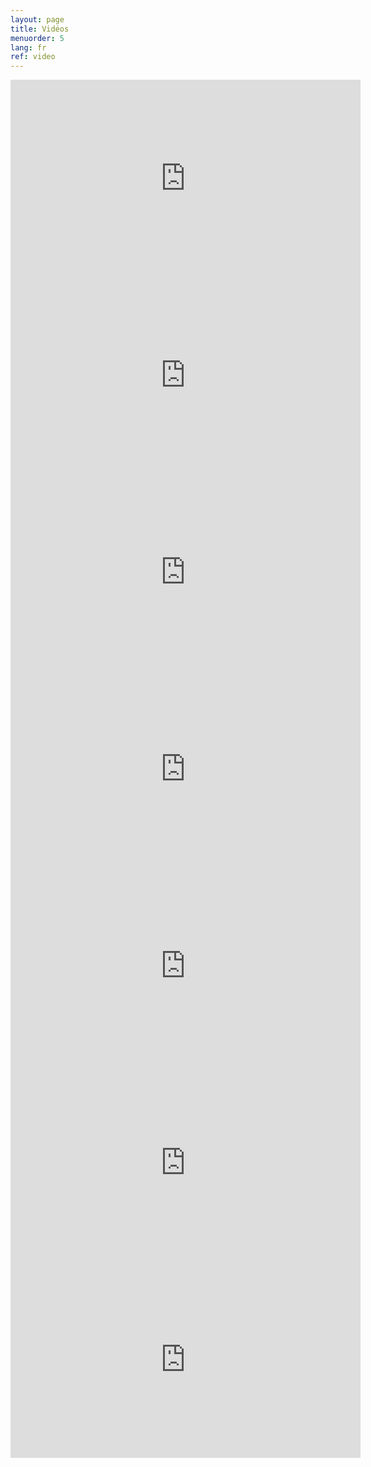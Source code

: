 ```yaml
---
layout: page
title: Vidéos
menuorder: 5
lang: fr
ref: video
---
```

<iframe width="560" height="315" src="https://www.youtube.com/embed/ryRgDhy5AQs?rel=0" frameborder="0" allowfullscreen></iframe>

<iframe width="560" height="315" src="https://www.youtube.com/embed/ULprt7oMBbY?rel=0" frameborder="0" allowfullscreen></iframe>

<iframe width="560" height="315" src="https://www.youtube.com/embed/lihMd8nDGks?rel=0" frameborder="0" allowfullscreen></iframe>

<iframe width="560" height="315" src="https://www.youtube.com/embed/x1VlnHLCs_I?rel=0" frameborder="0" allowfullscreen></iframe>

<iframe width="560" height="315" src="https://www.youtube.com/embed/M8LZHCqI_jA?rel=0" frameborder="0" allowfullscreen></iframe>

<iframe width="560" height="315" src="https://www.youtube.com/embed/Q-GDw6XXJJA?rel=0" frameborder="0" allowfullscreen></iframe>

<iframe width="560" height="315" src="https://www.youtube.com/embed/RCJMkCGmsok?rel=0" frameborder="0" allowfullscreen></iframe>



